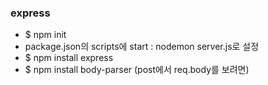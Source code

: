 ### express

* $ npm init
* package.json의 scripts에 start : nodemon server.js로 설정
* $ npm install express
* $ npm install body-parser (post에서 req.body를 보려면)